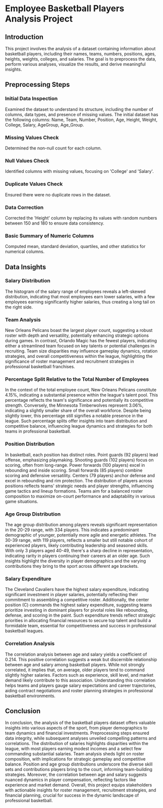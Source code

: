 # Employee Basketball Players Analysis Project
## Introduction
This project involves the analysis of a dataset containing information about basketball players, including their names, teams, numbers, positions, ages, heights, weights, colleges, and salaries. The goal is to preprocess the data, perform various analyses, visualize the results, and derive meaningful insights.

## Preprocessing Steps
### Initial Data Inspection
Examined the dataset to understand its structure, including the number of columns, data types, and presence of missing values.
The initial dataset has the following columns: Name, Team, Number, Position, Age, Height, Weight, College, Salary, AgeGroup, Age_Group.
### Missing Values Check
Determined the non-null count for each column.
### Null Values Check
Identified columns with missing values, focusing on 'College' and 'Salary'.
### Duplicate Values Check
Ensured there were no duplicate rows in the dataset.
### Data Correction
Corrected the 'Height' column by replacing its values with random numbers between 150 and 180 to ensure data consistency.
### Basic Summary of Numeric Columns
Computed mean, standard deviation, quartiles, and other statistics for numerical columns.
## Data Insights
### Salary Distribution
The histogram of the salary range of employees reveals a left-skewed distribution, indicating that most employees earn lower salaries, with a few employees earning significantly higher salaries, thus creating a long tail on the right side.
### Team Analysis
New Orleans Pelicans boast the largest player count, suggesting a robust roster with depth and versatility, potentially enhancing strategic options during games. In contrast, Orlando Magic has the fewest players, indicating either a streamlined team focused on key talents or potential challenges in recruiting. Team size disparities may influence gameplay dynamics, rotation strategies, and overall competitiveness within the league, highlighting the significance of roster management and recruitment strategies in professional basketball franchises.
### Percentage Split Relative to the Total Number of Employees
In the context of the total employee count, New Orleans Pelicans constitute 4.15%, indicating a substantial presence within the league's talent pool. This percentage reflects the team's significance and potentially its competitive strength. Conversely, the Minnesota Timberwolves represent 3.06%, indicating a slightly smaller share of the overall workforce. Despite being slightly lower, this percentage still signifies a notable presence in the league. Such percentage splits offer insights into team distribution and competitive balance, influencing league dynamics and strategies for both teams in professional basketball.
### Position Distribution
In basketball, each position has distinct roles. Point guards (92 players) lead offense, emphasizing playmaking. Shooting guards (102 players) focus on scoring, often from long-range. Power forwards (100 players) excel in rebounding and inside scoring. Small forwards (85 players) combine scoring and defensive versatility. Centers (79 players) anchor defense and excel in rebounding and rim protection. The distribution of players across positions reflects teams' strategic needs and player strengths, influencing game tactics and lineup formations. Teams aim for a balanced roster composition to maximize on-court performance and adaptability in various game situations.
### Age Group Distribution
The age group distribution among players reveals significant representation in the 20-29 range, with 334 players. This indicates a predominant demographic of younger, potentially more agile and energetic athletes. The 30-39 range, with 119 players, reflects a smaller but still notable cohort of experienced players, likely contributing leadership and seasoned skills. With only 3 players aged 40-49, there's a sharp decline in representation, indicating rarity in players continuing their careers at an older age. Such insights highlight the diversity in player demographics and the varying contributions they bring to the sport across different age brackets.
### Salary Expenditure
The Cleveland Cavaliers have the highest salary expenditure, indicating significant investment in player salaries, potentially reflecting their commitment to assembling a competitive roster. Additionally, the center position (C) commands the highest salary expenditure, suggesting teams prioritize investing in dominant players for pivotal roles like rebounding, defense, and scoring in the paint. Such expenditure trends reflect strategic priorities in allocating financial resources to secure top talent and build a formidable team, essential for competitiveness and success in professional basketball leagues.
### Correlation Analysis
The correlation analysis between age and salary yields a coefficient of 0.214. This positive correlation suggests a weak but discernible relationship between age and salary among basketball players. While not strongly correlated, it implies that, on average, older players tend to command slightly higher salaries. Factors such as experience, skill level, and market demand likely contribute to this association. Understanding this correlation helps teams and players gauge salary expectations and career trajectories, aiding contract negotiations and roster planning strategies in professional basketball environments.
## Conclusion
In conclusion, the analysis of the basketball players dataset offers valuable insights into various aspects of the sport, from player demographics to team dynamics and financial investments. Preprocessing steps ensured data integrity, while subsequent analyses unveiled compelling patterns and correlations. The distribution of salaries highlights disparities within the league, with most players earning modest incomes and a select few commanding substantial salaries. Team analysis sheds light on roster composition, with implications for strategic gameplay and competitive balance. Position and age group distributions underscore the diverse skill sets and contributions players bring to the court, informing team-building strategies. Moreover, the correlation between age and salary suggests nuanced dynamics in player compensation, reflecting factors like experience and market demand. Overall, this project equips stakeholders with actionable insights for roster management, recruitment strategies, and financial planning, crucial for success in the dynamic landscape of professional basketball.
